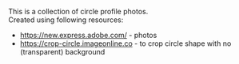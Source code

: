 This is a collection of circle profile photos.<br>
Created using following resources:

- https://new.express.adobe.com/ - photos
- https://crop-circle.imageonline.co - to crop circle shape with no (transparent) background